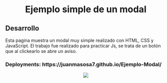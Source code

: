 <div align="center">
<h1> Ejemplo simple de un modal </h1>
</div>

## Desarrollo
<p> Esta pagina muestra un modal muy simple realizado con HTML, CSS y JavaScript. El trabajo fue realizado para practicar Js, se trata de un botón que al clickearlo se abre un aviso. </p>

<h3> Deployments: https://juanmasosa7.github.io/Ejemplo-Modal/ </h3>

<div align="center">
<img src="![Modal](https://github.com/user-attachments/assets/498d0797-2eb2-478a-9191-50fda1c40da4)">
</div>
